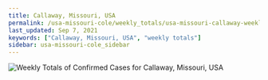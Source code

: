 ```yaml
---
title: Callaway, Missouri, USA
permalink: /usa-missouri-cole/weekly_totals/usa-missouri-callaway-weekly_totals.html
last_updated: Sep 7, 2021
keywords: ["Callaway, Missouri, USA", "weekly totals"]
sidebar: usa-missouri-cole_sidebar
---
```


![Weekly Totals of Confirmed Cases for Callaway, Missouri, USA](/covid_tracker/images/graphs/usa-missouri-callaway-weekly_totals_graph.png)
